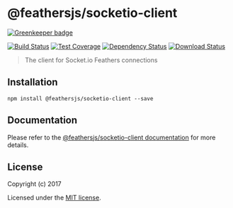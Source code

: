 # @feathersjs/socketio-client

[![Greenkeeper badge](https://badges.greenkeeper.io/feathersjs/socketio-client.svg)](https://greenkeeper.io/)

[![Build Status](https://travis-ci.org/feathersjs/socketio-client.png?branch=master)](https://travis-ci.org/feathersjs/socketio-client)
[![Test Coverage](https://codeclimate.com/github/feathersjs/socketio-client/badges/coverage.svg)](https://codeclimate.com/github/feathersjs/socketio-client/coverage)
[![Dependency Status](https://img.shields.io/david/feathersjs/socketio-client.svg?style=flat-square)](https://david-dm.org/feathersjs/socketio-client)
[![Download Status](https://img.shields.io/npm/dm/@feathersjs/socketio-client.svg?style=flat-square)](https://www.npmjs.com/package/@feathersjs/socketio-client)

> The client for Socket.io Feathers connections

## Installation

```
npm install @feathersjs/socketio-client --save
```

## Documentation

Please refer to the [@feathersjs/socketio-client documentation](https://docs.feathersjs.com/api/socketio.html#client) for more details.

## License

Copyright (c) 2017

Licensed under the [MIT license](LICENSE).
